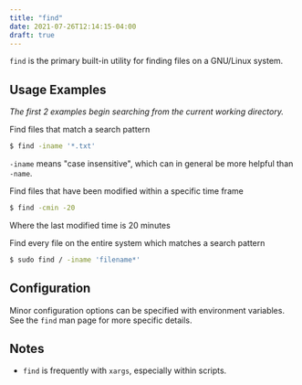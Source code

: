 ```yaml
---
title: "find"
date: 2021-07-26T12:14:15-04:00
draft: true
---
```


`find` is the primary built-in utility for finding files on a GNU/Linux
system.

## Usage Examples

_The first 2 examples begin searching from the current working directory._

Find files that match a search pattern

```bash
$ find -iname '*.txt'
```

`-iname` means "case insensitive", which can in general be more helpful than `-name`.

Find files that have been modified within a specific time frame

```bash
$ find -cmin -20
```

Where the last modified time is 20 minutes

Find every file on the entire system which matches a search pattern

```bash
$ sudo find / -iname 'filename*'
```

## Configuration

Minor configuration options can be specified with environment variables. See
the `find` man page for more specific details.

## Notes

- `find` is frequently with `xargs`, especially within scripts.
